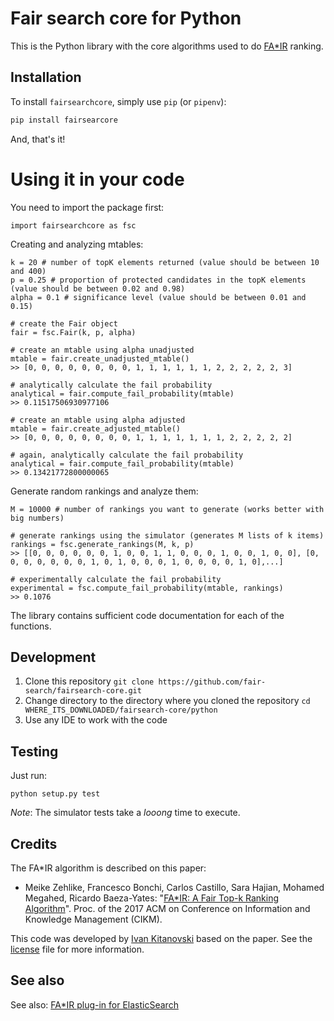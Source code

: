 # Fair search core for Python

This is the Python library with the core algorithms used to do [FA*IR](https://arxiv.org/abs/1706.06368) ranking.  

## Installation
To install `fairsearchcore`, simply use `pip` (or `pipenv`):
```bash
pip install fairsearcore
```
And, that's it!

# Using it in your code
You need to import the package first: 
```{.sourceCode .python}
import fairsearchcore as fsc
```
Creating and analyzing mtables:
```{.sourceCode .python}
k = 20 # number of topK elements returned (value should be between 10 and 400)
p = 0.25 # proportion of protected candidates in the topK elements (value should be between 0.02 and 0.98) 
alpha = 0.1 # significance level (value should be between 0.01 and 0.15)

# create the Fair object 
fair = fsc.Fair(k, p, alpha)

# create an mtable using alpha unadjusted
mtable = fair.create_unadjusted_mtable()
>> [0, 0, 0, 0, 0, 0, 0, 0, 1, 1, 1, 1, 1, 1, 2, 2, 2, 2, 2, 3]

# analytically calculate the fail probability
analytical = fair.compute_fail_probability(mtable)
>> 0.11517506930977106 

# create an mtable using alpha adjusted
mtable = fair.create_adjusted_mtable()
>> [0, 0, 0, 0, 0, 0, 0, 0, 1, 1, 1, 1, 1, 1, 1, 2, 2, 2, 2, 2]

# again, analytically calculate the fail probability
analytical = fair.compute_fail_probability(mtable)
>> 0.13421772800000065

```
Generate random rankings and analyze them:
```{.sourceCode .python}
M = 10000 # number of rankings you want to generate (works better with big numbers)

# generate rankings using the simulator (generates M lists of k items) 
rankings = fsc.generate_rankings(M, k, p)
>> [[0, 0, 0, 0, 0, 0, 1, 0, 0, 1, 1, 0, 0, 0, 1, 0, 0, 1, 0, 0], [0, 0, 0, 0, 0, 0, 0, 1, 0, 1, 0, 0, 0, 1, 0, 0, 0, 0, 1, 0],...]

# experimentally calculate the fail probability
experimental = fsc.compute_fail_probability(mtable, rankings)
>> 0.1076
```

The library contains sufficient code documentation for each of the functions.
 
## Development

1. Clone this repository `git clone https://github.com/fair-search/fairsearch-core.git`
2. Change directory to the directory where you cloned the repository `cd WHERE_ITS_DOWNLOADED/fairsearch-core/python`
3. Use any IDE to work with the code

## Testing

Just run:
```
python setup.py test 
```
*Note*: The simulator tests take a *looong* time to execute. 

## Credits

The FA*IR algorithm is described on this paper:

* Meike Zehlike, Francesco Bonchi, Carlos Castillo, Sara Hajian, Mohamed Megahed, Ricardo Baeza-Yates: "[FA*IR: A Fair Top-k Ranking Algorithm](https://doi.org/10.1145/3132847.3132938)". Proc. of the 2017 ACM on Conference on Information and Knowledge Management (CIKM).

This code was developed by [Ivan Kitanovski](http://ivankitanovski.com/) based on the paper. See the [license](https://github.com/fair-search/fairsearch-core/blob/master/python/LICENSE) file for more information.

## See also

See also: [FA*IR plug-in for ElasticSearch](https://github.com/fair-search/fairsearch-elasticsearch-plugin)
